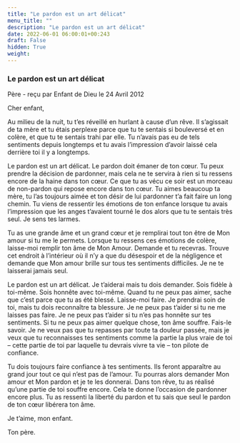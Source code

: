 ```yaml
---
title: "Le pardon est un art délicat"
menu_title: ""
description: "Le pardon est un art délicat"
date: 2022-06-01 06:00:01+00:243
draft: False
hidden: True
weight:
---
```

### Le pardon est un art délicat

Père - reçu par Enfant de Dieu le 24 Avril 2012

Cher enfant,

Au milieu de la nuit, tu t’es réveillé en hurlant à cause d’un rêve. Il s’agissait de ta mère et tu étais perplexe parce que tu te sentais si bouleversé et en colère, et que tu te sentais trahi par elle. Tu n’avais pas eu de tels sentiments depuis longtemps et tu avais l’impression d’avoir laissé cela derrière toi il y a longtemps.

Le pardon est un art délicat. Le pardon doit émaner de ton cœur. Tu peux prendre la décision de pardonner, mais cela ne te servira à rien si tu ressens encore de la haine dans ton cœur. Ce que tu as vécu ce soir est un morceau de non-pardon qui repose encore dans ton cœur. Tu aimes beaucoup ta mère, tu l’as toujours aimée et ton désir de lui pardonner t’a fait faire un long chemin. Tu viens de ressentir les émotions de ton enfance lorsque tu avais l’impression que les anges t’avaient tourné le dos alors que tu te sentais très seul. Je sens tes larmes.

Tu as une grande âme et un grand cœur et je remplirai tout ton être de Mon amour si tu me le permets. Lorsque tu ressens ces émotions de colère, laisse-moi remplir ton âme de Mon Amour. Demande et tu recevras. Trouve cet endroit à l’intérieur où il n’y a que du désespoir et de la négligence et demande que Mon amour brille sur tous tes sentiments difficiles. Je ne te laisserai jamais seul.

Le pardon est un art délicat. Je t’aiderai mais tu dois demander. Sois fidèle à toi-même. Sois honnête avec toi-même. Quand tu ne peux pas aimer, sache que c’est parce que tu as été blessé. Laisse-moi faire. Je prendrai soin de toi, mais tu dois reconnaître ta blessure. Je ne peux pas t’aider si tu ne me laisses pas faire. Je ne peux pas t’aider si tu n’es pas honnête sur tes sentiments. Si tu ne peux pas aimer quelque chose, ton âme souffre. Fais-le savoir. Je ne veux pas que tu repasses par toute ta douleur passée, mais je veux que tu reconnaisses tes sentiments comme la partie la plus vraie de toi – cette partie de toi par laquelle tu devrais vivre ta vie – ton pilote de confiance.

Tu dois toujours faire confiance à tes sentiments. Ils feront apparaître au grand jour tout ce qui n’est pas de l’amour. Tu pourras alors demander Mon amour et Mon pardon et je te les donnerai. Dans ton rêve, tu as réalisé qu’une partie de toi souffre encore. Cela te donne l’occasion de pardonner encore plus. Tu as ressenti la liberté du pardon et tu sais que seul le pardon de ton cœur libérera ton âme.

Je t’aime, mon enfant.

Ton père.



